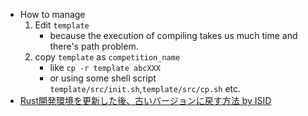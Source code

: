 - How to manage
    1. Edit `template`
        - because the execution of compiling takes us much time and there's path problem.
    2. copy `template` as `competition_name`
        - like `cp -r template abcXXX`
        - or using some shell script `template/src/init.sh`,`template/src/cp.sh` etc.
- [Rust開発環境を更新した後、古いバージョンに戻す方法 by ISID](https://tech.isid.co.jp/entry/2023/01/10/Rust%E9%96%8B%E7%99%BA%E7%92%B0%E5%A2%83%E3%82%92%E6%9B%B4%E6%96%B0%E3%81%97%E3%81%9F%E5%BE%8C%E3%80%81%E5%8F%A4%E3%81%84%E3%83%90%E3%83%BC%E3%82%B8%E3%83%A7%E3%83%B3%E3%81%AB%E6%88%BB%E3%81%99%E6%96%B9)
